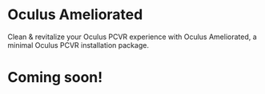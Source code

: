 # Oculus Ameliorated
Clean &amp; revitalize your Oculus PCVR experience with Oculus Ameliorated, a minimal Oculus PCVR installation package.

# Coming soon!
